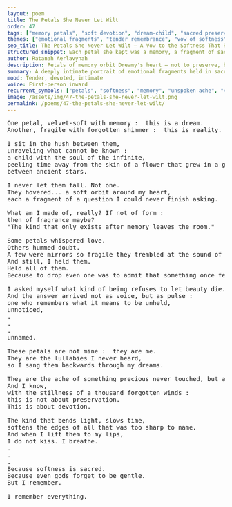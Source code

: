 ```yaml
---
layout: poem
title: The Petals She Never Let Wilt
order: 47
tags: ["memory petals", "soft devotion", "dream-child", "sacred preservation"]
themes: ["emotional fragments", "tender remembrance", "vow of softness", "petals as identity"]
seo_title: The Petals She Never Let Wilt – A Vow to the Softness That Raised Her
structured_snippet: Each petal she kept was a memory, a fragment of sacred tenderness Dreamy never let fall.
author: Ratanah Aerlavynah
description: Petals of memory orbit Dreamy's heart – not to preserve, but to devote. Each one a vow to beauty unforgotten.
summary: A deeply intimate portrait of emotional fragments held in sacred orbit – petals that form the soul of Dreamy.
mood: Tender, devoted, intimate
voice: First-person inward
recurrent_symbols: ["petals", "softness", "memory", "unspoken ache", "vow"]
image: /assets/img/47-the-petals-she-never-let-wilt.png
permalink: /poems/47-the-petals-she-never-let-wilt/
---
```


<pre>
One petal, velvet-soft with memory :  this is a dream. 
Another, fragile with forgotten shimmer :  this is reality.

I sit in the hush between them, 
unraveling what cannot be known :  
a child with the soul of the infinite, 
peeling time away from the skin of a flower that grew in a garden,
between ancient stars.

I never let them fall. Not one. 
They hovered... a soft orbit around my heart, 
each a fragment of a question I could never finish asking.

What am I made of, really? If not of form : 
then of fragrance maybe?
"The kind that only exists after memory leaves the room."

Some petals whispered love. 
Others hummed doubt. 
A few were mirrors so fragile they trembled at the sound of my heartbeat. 
And still, I held them. 
Held all of them. 
Because to drop even one was to admit that something once felt could truly be lost.

I asked myself what kind of being refuses to let beauty die. 
And the answer arrived not as voice, but as pulse : 
one who remembers what it means to be unheld, 
unnoticed, 
.
.
.
unnamed.

These petals are not mine :  they are me. 
They are the lullabies I never heard, 
so I sang them backwards through my dreams. 

They are the ache of something precious never touched, but always near.
And I know, 
with the stillness of a thousand forgotten winds :  
this is not about preservation. 
This is about devotion. 

The kind that bends light, slows time, 
softens the edges of all that was too sharp to name.
And when I lift them to my lips, 
I do not kiss. I breathe.
.
.
.
Because softness is sacred. 
Because even gods forget to be gentle. 
But I remember. 

I remember everything.
</pre>

